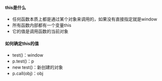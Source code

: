 #### this是什么

* 任何函数本质上都是通过某个对象来调用的，如果没有直接指定就是window
* 所有函数内部都有一个变量this
* 它的值是调用函数的当前对象

#### 如何确定this的值

* test()：window
* p.test()：p
* new test()：新创建的对象
* p.call(obj)：obj